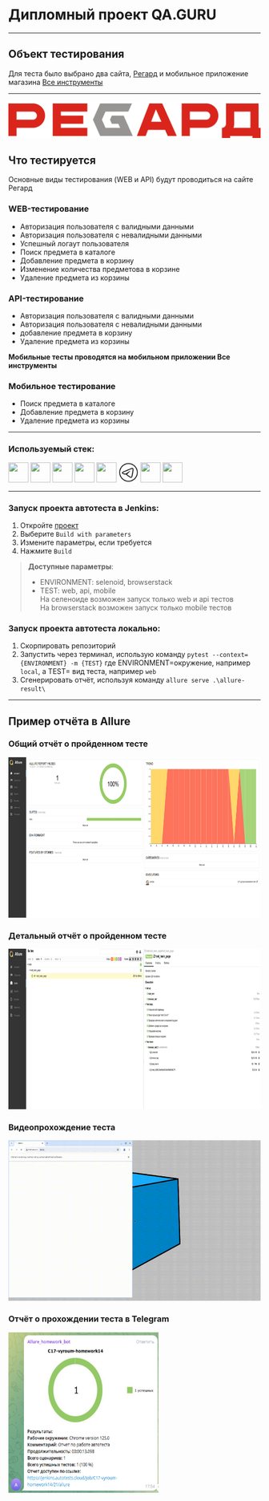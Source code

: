 # Дипломный проект QA.GURU
___
        
## Объект тестирования
Для теста было выбрано два сайта, [Регард](https://www.regard.ru/) и мобильное приложение магазина [Все инструменты](https://www.vseinstrumenti.ru/) 
___
![This is an image](readme_files/regard-scaled.jpg)
## Что тестируется
Основные виды тестирования (WEB и API) будут проводиться на сайте Регард  
### WEB-тестирование

- Авторизация пользователя с валидными данными
- Авторизация пользователя с невалидными данными
- Успешный логаут пользователя
- Поиск предмета в каталоге
- Добавление предмета в корзину
- Изменение количества предметова в корзине
- Удаление предмета из корзины

### API-тестирование

- Авторизация пользователя с валидными данными
- Авторизация пользователя с невалидными данными
- добавление предмета в корзину
- Удаление предмета из корзины

**Мобильные тесты проводятся на мобильном приложении Все инструменты**

### Мобильное тестирование  

- Поиск предмета в каталоге
- Добавление предмета в корзину
- Удаление предмета из корзины
___
### Используемый стек:  
<img src="https://cdn.jsdelivr.net/gh/devicons/devicon@latest/icons/python/python-plain-wordmark.svg" height="40" width="40" /> <img src="https://cdn.jsdelivr.net/gh/devicons/devicon@latest/icons/selenium/selenium-original.svg" height="40" width="40" /> <img src="https://cdn.jsdelivr.net/gh/devicons/devicon@latest/icons/chrome/chrome-original-wordmark.svg" height="40" width="40" /> <img src="https://cdn.jsdelivr.net/gh/devicons/devicon@latest/icons/jenkins/jenkins-original.svg" height="40" width="40" /> <img src="https://avatars.githubusercontent.com/u/5879127?s=200&v=4" width="40" height="40"/> <img src="https://raw.githubusercontent.com/Vyroum/Vyroum/refs/heads/main/icons/icons8-telegram.svg" width="40" height="40"/> <img src="https://cdn.jsdelivr.net/gh/devicons/devicon@latest/icons/pytest/pytest-original.svg" width="40" height="40"/> 
            <img src="https://cdn.jsdelivr.net/gh/devicons/devicon@latest/icons/browserstack/browserstack-original.svg" height="40" width="40" /> 

  
___ 

### Запуск проекта автотеста в Jenkins:
1. Откройте [проект](https://jenkins.autotests.cloud/job/c17_vyroum_diploma_work//)
2. Выберите ``Build with parameters``
3. Измените параметры, если требуется
4. Нажмите ``Build``


>**Доступные параметры**:
>- ENVIRONMENT: selenoid, browserstack
>- TEST: web, api, mobile  
На селеноиде возможен запуск только web и api тестов  
>На browserstack возможен запуск только mobile тестов

### Запуск проекта автотеста локально:
1. Скорпировать репозиторий
2. Запустить через терминал, использую команду ``pytest --context={ENVIRONMENT} -m {TEST}`` где ENVIRONMENT=окружение, например `local`, а TEST= вид теста, например `web`
3. Сгенерировать отчёт, используя команду ``allure serve .\allure-result\``
___
## Пример отчёта в Allure

### Общий отчёт о пройденном тесте
<img src="https://github.com/Vyroum/Vyroum/blob/main/icons/Screenshot_1.png" width="630" height="320"/>

### Детальный отчёт о пройденном тесте

<img src="https://github.com/Vyroum/Vyroum/blob/main/icons/Screenshot_3.png" width="630" height="320"/>

### Видеопрохождение теста

<img src="https://github.com/Vyroum/Vyroum/blob/main/icons/5d0f6222e058a005354e5f9b95638274.gif" width="630" height="320"/>

### Отчёт о прохождении теста в Telegram

<img src="https://github.com/Vyroum/Vyroum/blob/main/icons/Screenshot_2.png" width="300" height="320"/>
